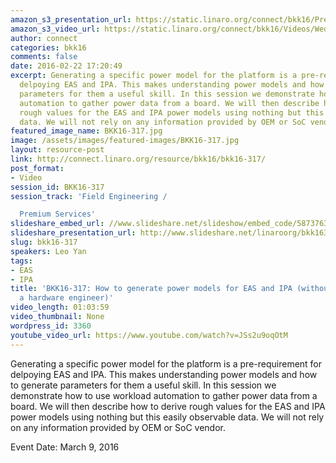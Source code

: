 ```yaml
---
amazon_s3_presentation_url: https://static.linaro.org/connect/bkk16/Presentations/Wednesday/BKK16-317.pdf
amazon_s3_video_url: https://static.linaro.org/connect/bkk16/Videos/Wednesday/BKK16-317%20How%20to%20generate%20power%20models%20for%20EAS%20and%20IPA%20%28without%20talking%20to%20a%20hardware%20engineer%29.mp4
author: connect
categories: bkk16
comments: false
date: 2016-02-22 17:20:49
excerpt: Generating a specific power model for the platform is a pre-requirement for
  delpoying EAS and IPA. This makes understanding power models and how to generate
  parameters for them a useful skill. In this session we demonstrate how to use workload
  automation to gather power data from a board. We will then describe how to derive
  rough values for the EAS and IPA power models using nothing but this easily observable
  data. We will not rely on any information provided by OEM or SoC vendor.
featured_image_name: BKK16-317.jpg
image: /assets/images/featured-images/BKK16-317.jpg
layout: resource-post
link: http://connect.linaro.org/resource/bkk16/bkk16-317/
post_format:
- Video
session_id: BKK16-317
session_track: 'Field Engineering /

  Premium Services'
slideshare_embed_url: //www.slideshare.net/slideshow/embed_code/58737633
slideshare_presentation_url: http://www.slideshare.net/linaroorg/bkk16317-how-to-generate-power-models-for-eas-and-ipa
slug: bkk16-317
speakers: Leo Yan
tags:
- EAS
- IPA
title: 'BKK16-317: How to generate power models for EAS and IPA (without talking to
  a hardware engineer)'
video_length: 01:03:59
video_thumbnail: None
wordpress_id: 3360
youtube_video_url: https://www.youtube.com/watch?v=JSs2u9oqOtM
---
```


Generating a specific power model for the platform is a pre-requirement for delpoying EAS and IPA. This makes understanding power models and how to generate parameters for them a useful skill. In this session we demonstrate how to use workload automation to gather power data from a board. We will then describe how to derive rough values for the EAS and IPA power models using nothing but this easily observable data. We will not rely on any information provided by OEM or SoC vendor.

Event Date: March 9, 2016
